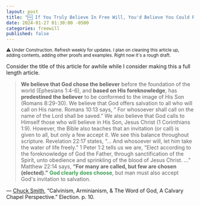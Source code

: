 ```yaml
---
layout: post
title: "🆓 If You Truly Believe In Free Will, You'd Believe You Could Renounce Your Faith And Forfeit Salvation. This Is Why We Should Believe In Eternal Security Over Free Will."
date: 2024-01-27 01:30:00 -0500
categories: freewill
published: false
---
```


<sup>⚠️ Under Construction. Refresh weekly for updates. I plan on cleaning this article up, adding contents, adding other proofs and examples. Right now it's a rough draft.</sup>

Consider the title of this article for awhile while I consider making this a full length article.

> **We believe that God chose the believer** before the foundation of the world (Ephesians 1:4-6), and **based on His foreknowledge**, has **predestined the believer** to be conformed to the image of His Son (Romans 8:29-30). We believe that God offers salvation to all who will call on His name. Romans 10:13 says, &ldquo; For whosoever shall call on the name of the Lord shall be saved.&rdquo; We also believe that God calls to Himself those who will believe in His Son, Jesus Christ (1 Corinthians 1:9). However, the Bible also teaches that an invitation (or call) is given to all, but only a few accept it. We see this balance throughout scripture. Revelation 22:17 states, &ldquo;... And whosoever will, let him take the water of life freely.&rdquo; 1 Peter 1:2 tells us we are, &ldquo;Elect according to the foreknowledge of God the Father, through sanctification of the Spirit, unto obedience and sprinkling of the blood of Jesus Christ. ...&rdquo; Matthew 22:14 says, <span style="font-weight:bold;">&ldquo;For many are called, but few are chosen (elected).&rdquo;</span> <span style="font-weight:bold;color:#3EA055;">God clearly does choose</span>, but man must also accept God's invitation to salvation.
>
&mdash; [Chuck Smith](https://youtu.be/kP8rIIps4Sk), &ldquo;Calvinism, Arminianism, & The Word of God, A Calvary Chapel Perspective.&rdquo; Election. p. 10.

<!-- “God Clearly Does Choose” — Chuck Smith -->

<!-- If You Truly Believed In Free Will, You'd Believe You Could Renounce Your Faith And Forfeit Salvation. Those Who Defend Free Will And Hold To Eternal Security Are Confused. -->

<!-- # Free Will & Eternal Security Are Incompatible

If you truly believe in free will, you'd believe you could renounce your faith permanently and forfeit salvation. That is why no one who believes in eternal security actually believes in free will logically, if they truly understand it. Those who defend free will and hold to eternal security seem to be confused. They should surrender to the Lord of Destiny or face the harsh realities of free will.

# Why Free Will Is Works Based And Not Worth Fighting For

**If you say God elects based upon our choices and decisions, you're works based plain and simple.** Salvation is by faith, not by human power, decision, and choices. God has enabled those who he foreknew. Imagine being asked by God why he should let you in heaven, and you respond **legalistically**, "because I choose to." If that is your answer, you're going to be shocked when you hear the following:

> <sup style="font-weight:bold;">21</sup> “Not everyone who says to me, ‘Lord, Lord,’ <span style="color:#009933;">will enter the kingdom of heaven</span>, but <span style="color:#009933;">the one who does the will of my Father</span> who is in heaven. <sup style="font-weight:bold;">22</sup> <span style="font-weight:bold;">On that day many will say to me, ‘Lord, Lord,</span> <span style="color:orangered;">**did we not** prophesy in your name, and cast out demons in your name, and **do many mighty works** in your name?</span>’ <sup style="font-weight:bold;">23</sup> <span style="font-weight:bold;">And then will I declare to them, ‘I never [knew](https://sevenshepherd.github.io/theology/#foreknew) you; depart from me, you workers of lawlessness.’</span> &mdash; Matthew 7:21-23

This is why it's important to teach <span style="color:#009933;">&ldquo;resulting&rdquo; obedience</span> to God instead of <span style="color:orangered;">&ldquo;including&rdquo; obedience</span>. **You cannot merit your own salvation, and if you rely on your own efforts you're doomed.** If you're relying on your free will decision to follow Christ, instead of trusting in Christ's grace for salvation through faith, you're not thinking clearly. **The choice has already been made by God**, and those who respond to the effectual call in faith "trust and reliance," are chosen (elect). This is true in both the wesleyan foreknowledge view of election as well as the calvinistic ones.

> &ldquo;Free will carried many a soul to hell, but never a soul to heaven.&rdquo; &mdash; Spurgeon

The difference is that in the calvinistic ones, those who are chosen are chosen arbitrarily apart from any forseen faith; whereas in the wesleyan foreknowledge view, everyone who would have trusted in Christ for salvation through faith, will be enabled to do so. I hold to the latter understanding.

> Legalistic religion in all its forms should be avoided like the plague &mdash; [**Dr. J. I. Packer**](https://youtu.be/gExLXpPJDd8) (Ph.D., University of Oxford) [Concise Theology. Chapter 65 Legalism. p. 191.](https://amzn.to/40RYx1A)

Chuck Smith also understood that God clearly does the choosing, even if he was more of a moderate Arminian. He still held to eternal security (a reformed concept) and understood that God is sovereign. I myself am a reformed leaning **moderate**.

> **We believe that God chose the believer** before the foundation of the world (Ephesians 1:4-6), and **based on His foreknowledge**, has **predestined the believer** to be conformed to the image of His Son (Romans 8:29-30). We believe that God offers salvation to all who will call on His name. Romans 10:13 says, &ldquo; For whosoever shall call on the name of the Lord shall be saved.&rdquo; We also believe that God calls to Himself those who will believe in His Son, Jesus Christ (1 Corinthians 1:9). However, the Bible also teaches that an invitation (or call) is given to all, but only a few accept it. We see this balance throughout scripture. Revelation 22:17 states, &ldquo;... And whosoever will, let him take the water of life freely.&rdquo; 1 Peter 1:2 tells us we are, &ldquo;Elect according to the foreknowledge of God the Father, through sanctification of the Spirit, unto obedience and sprinkling of the blood of Jesus Christ. ...&rdquo; Matthew 22:14 says, <span style="font-weight:bold;">&ldquo;For many are called, but few are chosen (elected).&rdquo;</span> <span style="font-weight:bold;color:#3EA055;">God clearly does choose</span>, but man must also accept God's invitation to salvation.
>
&mdash; [Chuck Smith](https://youtu.be/kP8rIIps4Sk), &ldquo;Calvinism, Arminianism, & The Word of God, A Calvary Chapel Perspective.&rdquo; Election. p. 10.

The problem is, factoring in libertarian free will, breaks the truth of God's sovereignty over all things, including eternal security. You simply don't have that power over God, and the fact that you're trying to take it from him makes me think you're defending a debauched lifestyle (Ro 6:1-2,15; 1Jn 3:6-10; Jd 4 NET). -->

<script>
    var refTagger = {
        settings: {
            bibleVersion: 'ESV'
        }
    }; 

    (function(d, t) {
        var n=d.querySelector('[nonce]');
        refTagger.settings.nonce = n && (n.nonce||n.getAttribute('nonce'));
        var g = d.createElement(t), s = d.getElementsByTagName(t)[0];
        g.src = 'https://api.reftagger.com/v2/RefTagger.js';
        g.nonce = refTagger.settings.nonce;
        s.parentNode.insertBefore(g, s);
    }(document, 'script'));
</script>